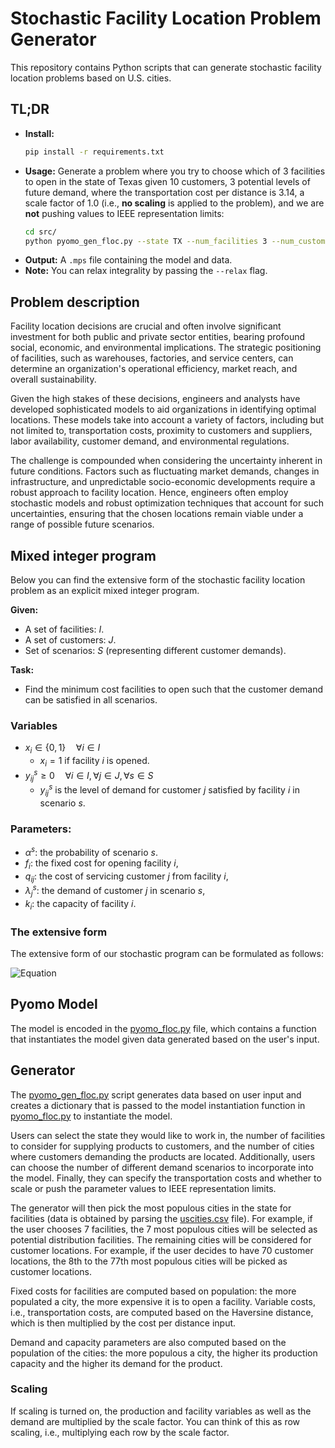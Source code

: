 # Stochastic Facility Location Problem Generator
This repository contains Python scripts that can generate stochastic facility location problems based on U.S. cities.

## TL;DR

- **Install:**
   ```bash
   pip install -r requirements.txt
   ```
- **Usage:** Generate a problem where you try to choose which of 3 facilities to open in the state of Texas given 10 customers, 3 potential levels of future demand, where the transportation cost per distance is 3.14, a scale factor of 1.0 (i.e., **no scaling** is applied to the problem), and we are **not** pushing values to IEEE representation limits:
   ```sh
   cd src/
   python pyomo_gen_floc.py --state TX --num_facilities 3 --num_customers 10 --num_scenarios 3 --cost_per_distance 3.14 --scale_factor 1.0 --ieee_limit False
   ```
- **Output:** A `.mps` file containing the model and data.
- **Note:** You can relax integrality by passing the `--relax` flag.


## Problem description
Facility location decisions are crucial and often involve significant investment for both public and private sector entities, bearing profound social, economic, and environmental implications. 
The strategic positioning of facilities, such as warehouses, factories, and service centers, can determine an organization's operational efficiency, market reach, and overall sustainability.

Given the high stakes of these decisions, engineers and analysts have developed sophisticated models to aid organizations in identifying optimal locations. 
These models take into account a variety of factors, including but not limited to, transportation costs, proximity to customers and suppliers, labor availability, customer demand, and environmental regulations.

The challenge is compounded when considering the uncertainty inherent in future conditions. 
Factors such as fluctuating market demands, changes in infrastructure, and unpredictable socio-economic developments require a robust approach to facility location. 
Hence, engineers often employ stochastic models and robust optimization techniques that account for such uncertainties, ensuring that the chosen locations remain viable under a range of possible future scenarios.


## Mixed integer program
Below you can find the extensive form of the stochastic facility location problem as an explicit mixed integer program. 

**Given:** 
* A set of facilities: $I$.
* A set of customers: $J$.
* Set of scenarios: $S$ (representing different customer demands).

**Task:** 
* Find the minimum cost facilities to open such that the customer demand can be satisfied in all scenarios.

### Variables
* $x_i \in \{0, 1\} \quad \forall i \in I$
    * $x_i = 1$ if facility $i$ is opened.
* $y_{ij}^s \geq 0 \quad \forall i \in I, \forall j \in J, \forall s \in S$
    * $y_{ij}^s$ is the level of demand for customer $j$ satisfied by facility $i$ in scenario $s$.

### Parameters:
* $\alpha^s$: the probability of scenario $s$.
* $f_i$: the fixed cost for opening facility $i$,
* $q_{ij}$: the cost of servicing customer $j$ from facility $i$,
* $\lambda_j^s$: the demand of customer $j$ in scenario $s$,
* $k_i:$ the capacity of facility $i$.

### The extensive form
The extensive form of our stochastic program can be formulated as follows:

![Equation](https://latex.codecogs.com/svg.image?%5Cbegin%7Bequation%7D%5Cbegin%7Barray%7D%7Brll%7D%5Cmin%5Cquad&%5Csum_%7Bi%5Cin%20I%7Df_i%20x_i&plus;%5Csum_%7Bs%5Cin%20S%7D%5Csum_%7Bi%5Cin%20I%7D%5Csum_%7Bj%5Cin%20J%7D%5Calpha%5Es%20q_%7Bij%7Dy_%7Bij%7D%5Es&%5C%5C&&%5C%5C%5Ctextrm%7Bsubject%20to%7D%5Cquad&%5Csum_%7Bi%5Cin%20I%7Dy_%7Bij%7D%5Es%5Cgeq%5Clambda_j%5Es&%5Cforall%20j%5Cin%20J,%5Cforall%20s%5Cin%20S%5C%5C&%5Csum_%7Bj%5Cin%20J%7Dy_%7Bij%7D%5Es%5Cleq%20k_i%20x_i&%5Cforall%20i%5Cin%20I,%5Cforall%20s%5Cin%20S%5C%5C&%5Csum_%7Bi%5Cin%20I%7Dk_i%20x_i%5Cgeq%5Cmax_%7Bs%5Cin%20S%7D%5Csum_%7Bj%5Cin%20J%7D%5Clambda_j%5Es&%5C%5C&&%5C%5C&x_i%5Cin%5C%7B0,1%5C%7D&%5Cforall%20i%5Cin%20I%5C%5C&y_%7Bij%7D%5Es%5Cgeq%200&%5Cforall%20i%5Cin%20I,%5Cforall%20j%5Cin%20J,%5Cforall%20s%5Cin%20S%5Cend%7Barray%7D%5Ctag%7B1%7D%5Cend%7Bequation%7D)


## Pyomo Model
The model is encoded in the [pyomo_floc.py](src/pyomo_floc.py) file, which contains a function that instantiates the model given data generated based on the user's input.


## Generator
The [pyomo_gen_floc.py](src/pyomo_gen_floc.py) script generates data based on user input and creates a dictionary that is passed to the model instantiation function in [pyomo_floc.py](src/pyomo_floc.py) to instantiate the model.

Users can select the state they would like to work in, the number of facilities to consider for supplying products to customers, and the number of cities where customers demanding the products are located. Additionally, users can choose the number of different demand scenarios to incorporate into the model. Finally, they can specify the transportation costs and whether to scale or push the parameter values to IEEE representation limits.

The generator will then pick the most populous cities in the state for facilities (data is obtained by parsing the [uscities.csv](data/uscities.csv) file). For example, if the user chooses 7 facilities, the 7 most populous cities will be selected as potential distribution facilities. The remaining cities will be considered for customer locations. For example, if the user decides to have 70 customer locations, the 8th to the 77th most populous cities will be picked as customer locations.

Fixed costs for facilities are computed based on population: the more populated a city, the more expensive it is to open a facility. Variable costs, i.e., transportation costs, are computed based on the Haversine distance, which is then multiplied by the cost per distance input.

Demand and capacity parameters are also computed based on the population of the cities: the more populous a city, the higher its production capacity and the higher its demand for the product.

### Scaling
If scaling is turned on, the production and facility variables as well as the demand are multiplied by the scale factor. You can think of this as row scaling, i.e., multiplying each row by the scale factor.
